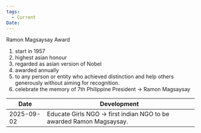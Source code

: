 ```yaml
---
tags:
  - Current
Date:
---
```

Ramon Magsaysay Award
1. start in 1957
2. highest asian honour
3. regarded as asian version of Nobel
4. awarded annually
5. to any person or entity who achieved distinction and help others generously without aiming for recognition.
6. celebrate the memory of 7th Philippine President -> Ramon Magsaysay


| Date       | Development                                                          |
| ---------- | -------------------------------------------------------------------- |
| 2025-09-02 | Educate Girls NGO -> first indian NGO to be awarded Ramon Magsaysay. |
